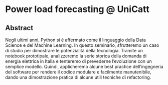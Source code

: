 # Power load forecasting @ UniCatt

## Abstract
Negli ultimi anni, Python si è affermato come il linguaggio della Data Science e del Machine Learning. In questo seminario,
sfrutteremo un caso di studio per dimostrare le potenzialità della tecnologia. Tramite un notebook prototipale, analizzeremo
la serie storica della domanda di energia elettrica in Italia e tenteremo di prevederne l’evoluzione con un semplice modello.
Quindi, applicheremo alcune best practice dell’ingegneria del software per rendere il codice modulare e facilmente manutenibile,
dando una dimostrazione pratica di alcune utili tecniche di refactoring.

